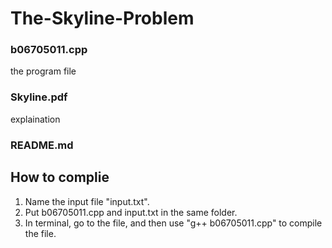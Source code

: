 # The-Skyline-Problem

### b06705011.cpp
the program file

### Skyline.pdf
explaination

### README.md

## How to complie

1. Name the input file "input.txt".  
2. Put b06705011.cpp and input.txt in the same folder.  
3. In terminal, go to the file, and then use "g++ b06705011.cpp" to compile the file.  
